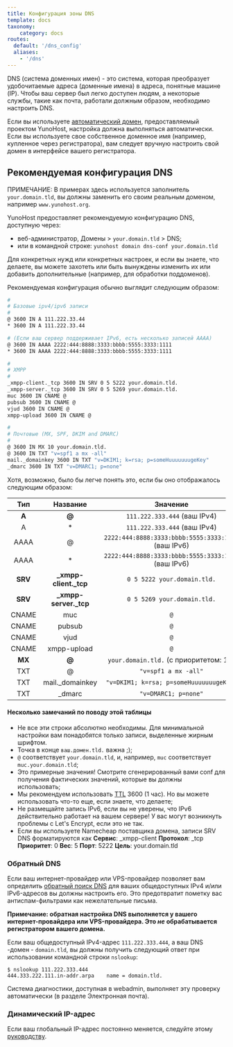 ```yaml
---
title: Конфигурация зоны DNS
template: docs
taxonomy:
    category: docs
routes:
  default: '/dns_config'
  aliases:
    - '/dns'
---
```


DNS (система доменных имен) - это система, которая преобразует удобочитаемые адреса
(доменные имена) в адреса, понятные машине (IP). Чтобы ваш сервер был
легко доступен людям, а некоторые службы, такие как почта, работали
должным образом, необходимо настроить DNS.

Если вы используете [автоматический домен](/dns_nohost_me), предоставляемый проектом YunoHost, настройка должна
выполняться автоматически. Если вы используете свое собственное доменное имя (например, купленное через
регистратора), вам следует вручную настроить свой домен в
интерфейсе вашего регистратора.

## Рекомендуемая конфигурация DNS

ПРИМЕЧАНИЕ: В примерах здесь используется заполнитель `your.domain.tld`, вы должны заменить его своим реальным доменом, например `www.yunohost.org`.

YunoHost предоставляет рекомендуемую конфигурацию DNS, доступную через:
- веб-администратор, Домены > `your.domain.tld` > DNS;
- или в командной строке: `yunohost domain dns-conf your.domain.tld`

Для конкретных нужд или конкретных настроек, и если вы знаете, что делаете, вы
можете захотеть или быть вынуждены изменить их или добавить дополнительные (например, для обработки
поддоменов).

Рекомендуемая конфигурация обычно выглядит следующим образом:

```bash
#
# Базовые ipv4/ipv6 записи
#
@ 3600 IN A 111.222.33.44
* 3600 IN A 111.222.33.44

# (Если ваш сервер поддерживает IPv6, есть несколько записей AAAA)
@ 3600 IN AAAA 2222:444:8888:3333:bbbb:5555:3333:1111
* 3600 IN AAAA 2222:444:8888:3333:bbbb:5555:3333:1111

#
# XMPP
#
_xmpp-client._tcp 3600 IN SRV 0 5 5222 your.domain.tld.
_xmpp-server._tcp 3600 IN SRV 0 5 5269 your.domain.tld.
muc 3600 IN CNAME @
pubsub 3600 IN CNAME @
vjud 3600 IN CNAME @
xmpp-upload 3600 IN CNAME @

#
# Почтовые (MX, SPF, DKIM and DMARC)
#
@ 3600 IN MX 10 your.domain.tld.
@ 3600 IN TXT "v=spf1 a mx -all"
mail._domainkey 3600 IN TXT "v=DKIM1; k=rsa; p=someHuuuuuuugeKey"
_dmarc 3600 IN TXT "v=DMARC1; p=none"
```

Хотя, возможно, было бы легче понять это, если бы оно отображалось следующим образом:


| Тип    | Название                   | Значение                                                 |
| :-----: | :--------------------: | :--------------------------------------------------:  |
|  **A**  |   **@**                |  `111.222.333.444` (ваш IPv4)                        |
|    A    |   *                    |  `111.222.333.444` (ваш IPv4)                        |
|  AAAA   |   @                    |  `2222:444:8888:3333:bbbb:5555:3333:1111` (ваш IPv6) |
|  AAAA   |   *                    |  `2222:444:8888:3333:bbbb:5555:3333:1111` (ваш IPv6) |
| **SRV** | **_xmpp-client._tcp**  |  `0 5 5222 your.domain.tld.`                          |
| **SRV** | **_xmpp-server._tcp**  |  `0 5 5269 your.domain.tld.`                          |
|  CNAME  |   muc                  |  `@`                                                  |
|  CNAME  |   pubsub               |  `@`                                                  |
|  CNAME  |   vjud                 |  `@`                                                  |
|  CNAME  |   xmpp-upload          |  `@`                                                  |
| **MX**  | **@**                  |  `your.domain.tld.`     (с приоритетом: 10)            |
|   TXT   |   @                    |  `"v=spf1 a mx -all"`               |
|   TXT   |  mail._domainkey       |  `"v=DKIM1; k=rsa; p=someHuuuuuuugeKey"`              |
|   TXT   |  _dmarc                |  `"v=DMARC1; p=none"`                                 |

#### Несколько замечаний по поводу этой таблицы

- Не все эти строки абсолютно необходимы. Для минимальной настройки вам понадобятся только записи, выделенные жирным шрифтом.
- Точка в конце `ваш.домен.tld.` важна ;);
- `@` соответствует `your.domain.tld`, и, например, `muc` соответствует `muc.your.domain.tld`;
- Это примерные значения! Смотрите сгенерированный вами conf для получения фактических значений, которые вы должны использовать;
- Мы рекомендуем использовать [TTL](https://en.wikipedia.org/wiki/Time_to_live#DNS_records ) 3600 (1 час). Но вы можете использовать что-то еще, если знаете, что делаете;
- Не размещайте запись IPv6, если вы не уверены, что IPv6 действительно работает на вашем сервере! У вас могут возникнуть проблемы с Let's Encrypt, если это не так.
- Если вы используете Namecheap поставщика домена, записи SRV DNS форматируются как **Сервис**: _xmpp-client **Протокол**: _tcp **Приоритет**: 0 **Вес**: 5 **Порт**: 5222 **Цель**: your.domain.tld

### Обратный DNS

Если ваш интернет-провайдер или VPS-провайдер позволяет вам определить [обратный
поиск DNS](https://ru.wikipedia.org/wiki/%D0%9E%D0%B1%D1%80%D0%B0%D1%82%D0%BD%D1%8B%D0%B9_%D0%BF%D1%80%D0%BE%D1%81%D0%BC%D0%BE%D1%82%D1%80_DNS) для ваших общедоступных IPv4
и/или IPv6-адресов вы должны настроить его. Это предотвратит пометку вас
антиспам-фильтрами как нежелательные письма.

**Примечание: обратная настройка DNS выполняется у вашего интернет-провайдера или VPS-провайдера. Это *не* обрабатывается регистратором вашего домена.**

Если ваш общедоступный IPv4-адрес `111.222.333.444`, а ваш DNS
-домен - `domain.tld`, вы должны получить следующий ответ при использовании
командной строки `nslookup`:

```shell
$ nslookup 111.222.333.444
444.333.222.111.in-addr.arpa    name = domain.tld.
```

Система диагностики, доступная в webadmin, выполняет эту проверку автоматически (в разделе Электронная почта).

### Динамический IP-адрес

Если ваш глобальный IP-адрес постоянно меняется, следуйте этому [руководству](/dns_dynamic_ip).
